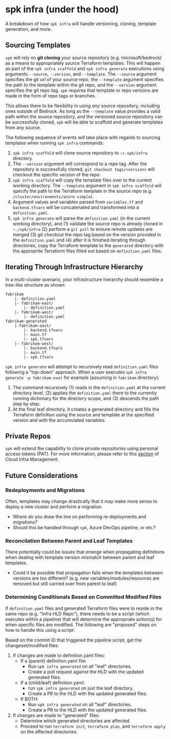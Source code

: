 # spk infra (under the hood)

A breakdown of how `spk infra` will handle versioning, cloning, template
generation, and more.

## Sourcing Templates

`spk` will rely on **git cloning** your source repository (e.g.
microsoft/bedrock) as a means to appropriately source Terraform templates. This
will happen as part of the `spk infra scaffold` and `spk infra generate`
executions using arguments `--source`, `--version`, and `--template`. The
`--source` argument specifies the git url of your source repo, the `--template`
argument specifies the path to the template within the git repo, and the
`--version` argument specifies the git repo _tag_. `spk` requires that template
or repo versions are made in the form of repo tags or branches.

This allows there to be flexibility in using _any_ source repository, including
ones outside of Bedrock. As long as the `--template` value provides a valid path
within the source repository, and the versioned source repository can be
successfully cloned, `spk` will be able to scaffold and generate templates from
any source.

The following sequence of events will take place with regards to sourcing
templates when running `spk infra` commands:

1. `spk infra scaffold` will clone source repository to `~/.spk/infra`
   directory.
2. The `--version` argument will correspond to a repo tag. After the repository
   is successfully cloned, `git checkout tags/<version>` will checkout the
   specific version of the repo.
3. `spk infra scaffold` will copy the template files over to the current working
   directory. The `--template` argument in `spk infra scaffold` will specify the
   path to the Terraform template in the source repo (e.g.
   `/cluster/environments/azure-simple`).
4. Argument values and variables parsed from `variables.tf` and `backend.tfvars`
   will be concatenated and transformed into a `definition.yaml`.
5. `spk infra generate` will parse the `definition.yaml` (in the current working
   directory), and (1) validate the source repo is already cloned in
   `~./spk/infra` (2) perform a `git pull` to ensure remote updates are merged
   (3) git checkout the repo tag based on the version provided in the
   `definition.yaml` and (4) after it is finished iterating through directories,
   copy the Terraform template to the `generated` directory with the approprite
   Terraform files filled out based on `definition.yaml` files.

## Iterating Through Infrastructure Hierarchy

In a multi-cluster scenario, your infrastructure hierarchy should resemble a
tree-like structure as shown:

```
fabrikam
    |- definition.yaml
    |- fabrikam-east/
        |- definition.yaml
    |- fabrikam-west/
        |- definition.yaml
fabrikam-generated
    |-fabrikam-east/
        |- backend.tfvars
        |- main.tf
        |- spk.tfvars
    |- fabrikam-west/
        |- backend.tfvars
        |- main.tf
        |- spk.tfvars
```

`spk infra generate` will attempt to recursively read `definition.yaml` files
following a "top-down" approach. When a user executes
`spk infra generate -p fabrikam-east` for example (assuming in `fabrikam`
directory):

1. The command recursively (1) reads in the `definition.yaml` at the current
   directory level, (2) applies the `definition.yaml` there to the currently
   running dictionary for the directory scope, and (3) descends the path step by
   step.
2. At the final leaf directory, it creates a generated directory and fills the
   Terraform definition using the source and template at the specified version
   and with the accumulated variables.

## Private Repos

`spk` will extend the capability to clone private repositories using personal
access tokens (PAT). For more information, please refer to this
[section](../cloud-infra-management.md#authentication-private-repos) of Cloud
Infra Management.

## Future Considerations

### Redeployments and Migrations

Often, templates may change drastically that it may make more sense to deploy a
new cluster and perform a migration.

- Where do you draw the line on performing re-deployments and migrations?
- Should this be handled through `spk`, Azure DevOps pipeline, or etc.?

### Reconcilation Between Parent and Leaf Templates

There potentially could be issues that emerge when propagating definitions when
dealing with template version mismatch between parent and leaf templates.

- Could it be possible that propagation fails when the templates between
  versions are _too_ different? (e.g. new variables/modules/resources are
  removed but still carried over from parent to leaf)

### Determining Conditionals Based on Committed Modified Files

If `definition.yaml` files and generated Terraform files were to reside in the
same repo (e.g. "Infra HLD Repo"), there needs to be a script (which executes
within a pipeline) that will determine the appropriate action(s) for when
specific files are modified. The following are "proposed" steps on how to handle
this using a script:

Based on the commit ID that triggered the pipeline script, get the
changeset/modified files:

1. If changes are made to definition.yaml files:
   - If a (parent) definition.yaml file:
     - Run `spk infra generated` on all "leaf" directories.
     - Create a pull request against the HLD with the updated generated files.
   - If a (child/leaf) definition.yaml:
     - run `spk infra generated` on just the leaf directory.
     - Create a PR to the HLD with the updated generated files.
   - If BOTH:
     - Run `spk infra generated` on all "leaf" directories.
     - Create a PR to the HLD with the updated generated files.
2. If changes are made to "generated" files:
   - Determine which generated directories are affected.
   - Proceed to run `terraform init`, `terraform plan`, and `terraform apply` on
     the affected directories.
